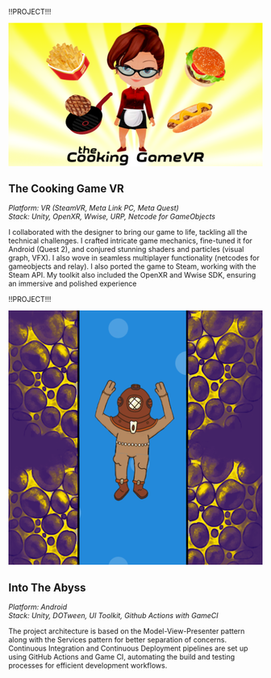 !!PROJECT!!!

![The Cooking Game VR](https://raw.githubusercontent.com/NeutrinoZh/blog/master/media/portfolio/the-cooking-game-vr.png)  

## The Cooking Game VR

*Platform: VR (SteamVR, Meta Link PC, Meta Quest) <br/>
Stack: Unity, OpenXR, Wwise, URP, Netcode for GameObjects*

I collaborated with the designer to bring our game to life, tackling all the
technical challenges. I crafted intricate game mechanics, fine-tuned it for
Android (Quest 2), and conjured stunning shaders and particles (visual
graph, VFX). I also wove in seamless multiplayer functionality (netcodes for
gameobjects and relay). I also ported the game to Steam, working with the
Steam API. My toolkit also included the OpenXR and Wwise SDK, ensuring
an immersive and polished experience

!!PROJECT!!!

![Into The Abyss](https://raw.githubusercontent.com/NeutrinoZh/blog/master/media/portfolio/into-the-abyss.png)  

## Into The Abyss

*Platform: Android <br/>
Stack: Unity, DOTween, UI Toolkit, Github Actions with GameCI*

The project architecture is based on the Model-View-Presenter pattern along with the Services pattern for better separation of concerns. Continuous Integration and Continuous Deployment pipelines are set up using GitHub Actions and Game CI, automating the build and testing processes for efficient development workflows.